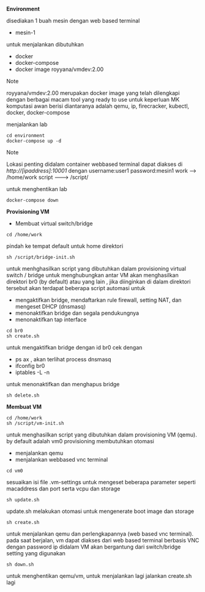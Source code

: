 **Environment**

disediakan 1 buah mesin dengan web based terminal
- mesin-1


untuk menjalankan dibutuhkan
- docker
- docker-compose
- docker image royyana/vmdev:2.00


> [!NOTE]
> royyana/vmdev:2.00 merupakan docker image yang telah dilengkapi dengan berbagai macam tool yang ready to use untuk keperluan MK komputasi awan
> berisi diantaranya adalah qemu, ip, firecracker, kubectl, docker, docker-compose 

menjalankan lab
```
cd environment
docker-compose up -d
```

> [!NOTE] 
> Lokasi penting didalam container
> webbased terminal dapat diakses di 
> _http://[ipaddress]:10001_ dengan  username:user1 password:mesin1
> work --> /home/work
> script ---> /script/

untuk menghentikan lab
```
docker-compose down
```


**Provisioning VM**
- Membuat virtual switch/bridge

```
cd /home/work
```
pindah ke tempat default untuk home direktori


```
sh /script/bridge-init.sh
```
untuk menhghasilkan script yang dibutuhkan dalam provisioning virtual switch / bridge untuk menghubungkan antar VM
akan menghasilkan direktori br0 (by default) atau yang lain , jika diinginkan
di dalam direktori tersebut akan terdapat beberapa script automasi untuk
- mengaktifkan bridge, mendaftarkan rule firewall, setting NAT, dan mengeset DHCP (dnsmasq)
- menonaktifkan bridge dan segala pendukungnya
- menonaktifkan tap interface

```
cd br0
sh create.sh
```

untuk mengaktifkan bridge dengan id br0
cek dengan 
- ps ax , akan terlihat process dnsmasq
- ifconfig br0
- iptables -L -n 

untuk menonaktifkan dan menghapus bridge
```
sh delete.sh
```

**Membuat VM**
```
cd /home/work
sh /script/vm-init.sh
```
untuk menghasilkan script yang dibutuhkan dalam provisioning VM (qemu). by default adalah vm0
provisioning membutuhkan otomasi
- menjalankan qemu
- menjalankan webbased vnc terminal
```
cd vm0
```
sesuaikan isi file .vm-settings untuk mengeset beberapa parameter seperti macaddress dan port serta vcpu dan storage
```
sh update.sh 
```
update.sh melakukan otomasi untuk mengenerate boot image dan storage
```
sh create.sh
```
untuk menjalankan qemu dan perlengkapannya (web based vnc terminal). pada saat berjalan, vm dapat diakses dari web based terminal berbasis VNC dengan password
ip didalam VM akan bergantung dari switch/bridge setting yang digunakan
```
sh down.sh
```
untuk menghentikan qemu/vm, untuk menjalankan lagi jalankan create.sh lagi



